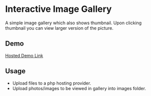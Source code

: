 # Interactive Image Gallery
A simple image gallery which also shows thumbnail. Upon clicking thumbnail you can view larger version of the picture.

## Demo
[Hosted Demo Link](http://zipurl.net/imagegallery)

## Usage
- Upload files to a php hosting provider.
- Upload photos/images to be viewed in gallery into images folder.
